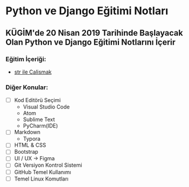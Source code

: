 # Python ve Django Eğitimi Notları
## KÜGİM'de 20 Nisan 2019 Tarihinde Başlayacak Olan Python ve Django Eğitimi Notlarını İçerir


### Eğitim İçeriği:
- [str ile Calismak](python/str_ile_calismak.py)

### Diğer Konular:
- [ ] Kod Editörü Seçimi
  - Visual Studio Code
  - Atom
  - Sublime Text
  - PyCharm(IDE)
- [ ] Markdown
  - Typora
- [ ] HTML & CSS
- [ ] Bootstrap
- [ ] UI / UX -> Figma
- [ ] Git Versiyon Kontrol Sistemi
- [ ] GitHub Temel Kullanımı
- [ ] Temel Linux Komutları
